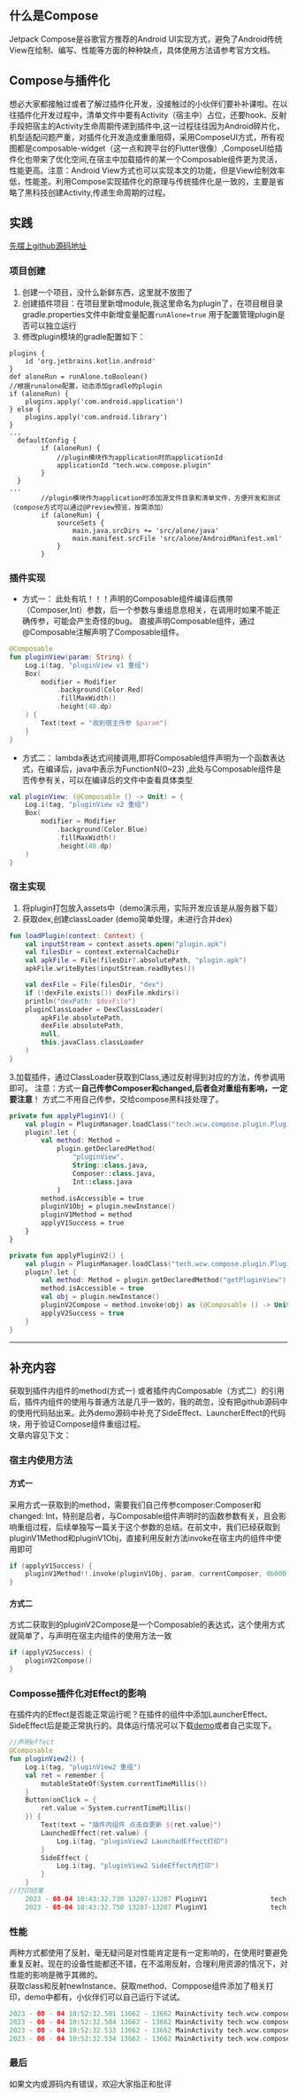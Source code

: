 ## 什么是Compose

Jetpack Compose是谷歌官方推荐的Android UI实现方式，避免了Android传统View在绘制、编写、性能等方面的种种缺点，具体使用方法请参考官方文档。

## Compose与插件化

想必大家都接触过或者了解过插件化开发，没接触过的小伙伴们要补补课啦。在以往插件化开发过程中，清单文件中要有Activity（宿主中）占位，还要hook、反射手段把宿主的Activity生命周期传递到插件中,这一过程往往因为Android碎片化，机型适配问题严重，对插件化开发造成重重阻碍，采用ComposeUI方式，所有视图都是composable-widget（这一点和跨平台的Flutter很像）,ComposeUI给插件化也带来了优化空间,在宿主中加载插件的某一个Composable组件更为灵活，性能更高。注意：Android
View方式也可以实现本文的功能，但是View绘制效率低，性能差。利用Compose实现插件化的原理与传统插件化是一致的，主要是省略了黑科技创建Activity,传递生命周期的过程。

## 实践

[先摆上github源码地址](https://github.com/you911/compose-plugin-demo.git)

### 项目创建

1. 创建一个项目，没什么新鲜东西，这里就不放图了
2. 创建插件项目：在项目里新增module,我这里命名为plugin了，在项目根目录gradle.properties文件中新增变量配置`runAlone=true`
   用于配置管理plugin是否可以独立运行
3. 修改plugin模块的gradle配置如下：

```
plugins {
    id 'org.jetbrains.kotlin.android'
}
def aloneRun = runAlone.toBoolean()
//根据runalone配置，动态添加gradle的plugin
if (aloneRun) {
    plugins.apply('com.android.application')
} else {
    plugins.apply('com.android.library')
}
...
  defaultConfig {
        if (aloneRun) {
            //plugin模块作为application时的applicationId
            applicationId "tech.wcw.compose.plugin"
        }
  }
...
        //plugin模块作为application时添加源文件目录和清单文件，方便开发和测试（compose方式可以通过@Preview预览，按需添加）
        if (aloneRun) {
            sourceSets {
                main.java.srcDirs += 'src/alone/java'
                main.manifest.srcFile 'src/alone/AndroidManifest.xml'
            }
        }
```

### 插件实现

- 方式一： 此处有坑！！！声明的Composable组件编译后携带（Composer,Int）参数，后一个参数与重组息息相关，在调用时如果不能正确传参，可能会产生奇怪的bug。
  直接声明Composable组件，通过@Composable注解声明了Composable组件。

```kotlin
@Composable
fun pluginView(param: String) {
    Log.i(tag, "pluginView v1 重组")
    Box(
        modifier = Modifier
            .background(Color.Red)
            .fillMaxWidth()
            .height(40.dp)
    ) {
        Text(text = "收到宿主传参 $param")
    }
}
```

- 方式二： lambda表达式间接调用,即将Composable组件声明为一个函数表达式，在编译后，java中表示为FunctionN(0~23)
  ,此处与Composable组件是否传参有关，可以在编译后的文件中查看具体类型

```kotlin
val pluginView: (@Composable () -> Unit) = {
    Log.i(tag, "pluginView v2 重组")
    Box(
        modifier = Modifier
            .background(Color.Blue)
            .fillMaxWidth()
            .height(40.dp)
    )
}
```

### 宿主实现

1. 将plugin打包放入assets中（demo演示用，实际开发应该是从服务器下载）
2. 获取dex,创建classLoader (demo简单处理，未进行合并dex)

```kotlin
fun loadPlugin(context: Context) {
    val inputStream = context.assets.open("plugin.apk")
    val filesDir = context.externalCacheDir
    val apkFile = File(filesDir?.absolutePath, "plugin.apk")
    apkFile.writeBytes(inputStream.readBytes())

    val dexFile = File(filesDir, "dex")
    if (!dexFile.exists()) dexFile.mkdirs()
    println("dexPath: $dexFile")
    pluginClassLoader = DexClassLoader(
        apkFile.absolutePath,
        dexFile.absolutePath,
        null,
        this.javaClass.classLoader
    )
}
```

3.加载插件，通过ClassLoader获取到Class,通过反射得到对应的方法，传参调用即可。 注意：方式一**自己传参Composer和changed,后者会对重组有影响，一定要注意**！
方式二不用自己传参，交给compose黑科技处理了。

```kotlin
private fun applyPluginV1() {
    val plugin = PluginManager.loadClass("tech.wcw.compose.plugin.PluginV1")
    plugin?.let {
        val method: Method =
            plugin.getDeclaredMethod(
                "pluginView",
                String::class.java,
                Composer::class.java,
                Int::class.java
            )
        method.isAccessible = true
        pluginV1Obj = plugin.newInstance()
        pluginV1Method = method
        applyV1Success = true
    }
}

private fun applyPluginV2() {
    val plugin = PluginManager.loadClass("tech.wcw.compose.plugin.PluginV2")
    plugin?.let {
        val method: Method = plugin.getDeclaredMethod("getPluginView")
        method.isAccessible = true
        val obj = plugin.newInstance()
        pluginV2Compose = method.invoke(obj) as (@Composable () -> Unit)
        applyV2Success = true
    }
}
```

___

## 补充内容

获取到插件内组件的method(方式一)
或者插件内Composable（方式二）的引用后，插件内组件的使用与普通方法是几乎一致的，我的疏忽，没有把github源码中的使用代码贴出来。此外demo源码中补充了SideEffect、LauncherEffect的代码块，用于验证Compose组件重组过程。 <br />
文章内容见下文：

### 宿主内使用方法

#### 方式一

采用方式一获取到的method，需要我们自己传参composer:Composer和changed:
Int，特别是后者，与Composable组件声明时的函数参数有关，且会影响重组过程，后续单独写一篇关于这个参数的总结。在前文中，我们已经获取到pluginV1Method和pluginV1Obj，直接利用反射方法invoke在宿主内的组件中使用即可

```kotlin
if (applyV1Success) {
    pluginV1Method!!.invoke(pluginV1Obj, param, currentComposer, 0b000)
}
```

#### 方式二

方式二获取到的pluginV2Compose是一个Composable的表达式，这个使用方式就简单了，与声明在宿主内组件的使用方法一致

```kotlin
if (applyV2Success) {
    pluginV2Compose()
}
```

### Composse插件化对Effect的影响

在插件内的Effect是否能正常运行呢？在插件的组件中添加LauncherEffect、SideEffect后是能正常执行的。具体运行情况可以下载[demo](https://github.com/you911/compose-plugin-demo.git)或者自己实现下。

```kotlin
//声明effect
@Composable
fun pluginView2() {
    Log.i(tag, "pluginView2 重组")
    val ret = remember {
        mutableStateOf(System.currentTimeMillis())
    }
    Button(onClick = {
        ret.value = System.currentTimeMillis()
    }) {
        Text(text = "插件内组件 点击自更新 ${ret.value}")
        LaunchedEffect(ret.value) {
            Log.i(tag, "pluginView2 LaunchedEffect打印")
        }
        SideEffect {
            Log.i(tag, "pluginView2 SideEffect内打印")
        }
    }
//打印结果
    2023 - 08-04 10:43:32.730 13207-13207 PluginV1                tech.wcw.compose.plugin.demo         I  pluginView2 SideEffect内打印
    2023 - 08-04 10:43:32.750 13207-13207 PluginV1                tech.wcw.compose.plugin.demo         I  pluginView2 LaunchedEffect打印
```

### 性能

两种方式都使用了反射，毫无疑问是对性能肯定是有一定影响的，在使用时要避免重复反射。现在的设备性能都还不错，在不滥用反射，合理利用资源的情况下，对性能的影响是微乎其微的。<br />
获取class和反射newInstance、获取method、Comppose组件添加了相关打印，demo中都有，小伙伴们可以自己运行下试试。

```kotlin
2023 - 08 - 04 10:52:32.501 13662 - 13662 MainActivity tech.wcw.compose.plugin.demo I applyPluginV1: PluginV1 class加载耗时 1
2023 - 08 - 04 10:52:32.504 13662 - 13662 MainActivity tech.wcw.compose.plugin.demo I applyPluginV1: PluginV1 method 加载耗时 2
2023 - 08 - 04 10:52:32.533 13662 - 13662 MainActivity tech.wcw.compose.plugin.demo I applyPluginV1: PluginV1 newInstance 耗时 28
2023 - 08 - 04 10:52:32.534 13662 - 13662 MainActivity tech.wcw.compose.plugin.demo I applyPluginV1: PluginV1 从加载到newInstance总耗时 34
```

### 最后

如果文内或源码内有错误，欢迎大家指正和批评